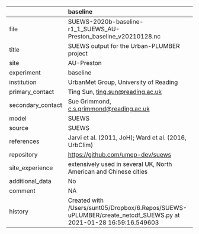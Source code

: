 |                   | baseline                                                                                                       |
|:------------------|:---------------------------------------------------------------------------------------------------------------|
| file              | SUEWS-2020b-baseline-r1_1_SUEWS_AU-Preston_baseline_v20210128.nc                                               |
| title             | SUEWS output for the Urban-PLUMBER project                                                                     |
| site              | AU-Preston                                                                                                     |
| experiment        | baseline                                                                                                       |
| institution       | UrbanMet Group, University of Reading                                                                          |
| primary_contact   | Ting Sun, ting.sun@reading.ac.uk                                                                               |
| secondary_contact | Sue Grimmond, c.s.grimmond@reading.ac.uk                                                                       |
| model             | SUEWS                                                                                                          |
| source            | SUEWS                                                                                                          |
| references        | Jarvi et al. (2011, JoH); Ward et al. (2016, UrbClim)                                                          |
| repository        | https://github.com/umep-dev/suews                                                                              |
| site_experience   | extensively used in several UK, North American and Chinese cities                                              |
| additional_data   | No                                                                                                             |
| comment           | NA                                                                                                             |
| history           | Created with /Users/sunt05/Dropbox/6.Repos/SUEWS-uPLUMBER/create_netcdf_SUEWS.py at 2021-01-28 16:59:16.549603 |
